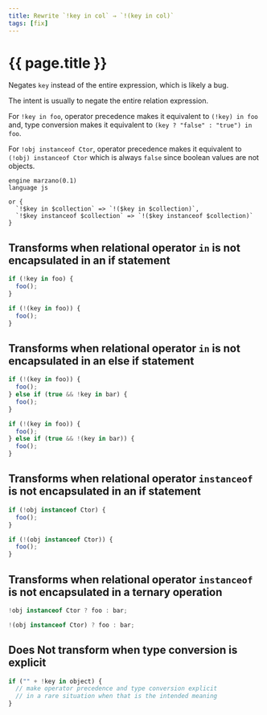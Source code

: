 ```yaml
---
title: Rewrite `!key in col` ⇒ `!(key in col)`
tags: [fix]
---
```


# {{ page.title }}

Negates `key` instead of the entire expression, which is likely a bug.

The intent is usually to negate the entire relation expression.

For `!key in foo`, operator precedence makes it equivalent to `(!key) in foo` and, type conversion makes it equivalent to `(key ? "false" : "true") in foo`.

For `!obj instanceof Ctor`, operator precedence makes it equivalent to `(!obj) instanceof Ctor` which is always `false` since boolean values are not objects.


```grit
engine marzano(0.1)
language js

or {
  `!$key in $collection` => `!($key in $collection)`,
  `!$key instanceof $collection` => `!($key instanceof $collection)`
}
```

## Transforms when relational operator `in` is not encapsulated in an if statement

```javascript
if (!key in foo) {
  foo();
}
```

```typescript
if (!(key in foo)) {
  foo();
}
```

## Transforms when relational operator `in` is not encapsulated in an else if statement

```javascript
if (!(key in foo)) {
  foo();
} else if (true && !key in bar) {
  foo();
}
```

```typescript
if (!(key in foo)) {
  foo();
} else if (true && !(key in bar)) {
  foo();
}
```

## Transforms when relational operator `instanceof` is not encapsulated in an if statement

```javascript
if (!obj instanceof Ctor) {
  foo();
}
```

```typescript
if (!(obj instanceof Ctor)) {
  foo();
}
```

## Transforms when relational operator `instanceof` is not encapsulated in a ternary operation

```javascript
!obj instanceof Ctor ? foo : bar;
```

```typescript
!(obj instanceof Ctor) ? foo : bar;
```

## Does Not transform when type conversion is explicit

```javascript
if ("" + !key in object) {
  // make operator precedence and type conversion explicit
  // in a rare situation when that is the intended meaning
}
```
